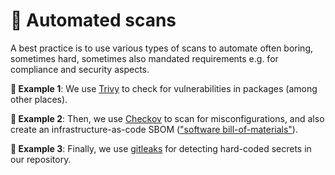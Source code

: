 # 🔁 Automated scans

A best practice is to use various types of scans to automate often boring, sometimes hard, sometimes also mandated requirements e.g. for compliance and security aspects.

**🎯 Example 1**: We use [Trivy](https://github.com/aquasecurity/trivy) to check for vulnerabilities in packages (among other places).

**🎯 Example 2**: Then, we use [Checkov](https://www.checkov.io) to scan for misconfigurations, and also create an infrastructure-as-code SBOM (["software bill-of-materials"](https://en.wikipedia.org/wiki/Software_bill_of_materials)).

**🎯 Example 3**: Finally, we use [gitleaks](https://github.com/zricethezav/gitleaks) for detecting hard-coded secrets in our repository.
